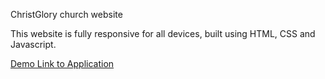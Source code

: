 ChristGlory church website

This website is fully responsive for all devices, built using HTML, CSS and Javascript.

[Demo Link to Application](https://christglory.netlify.app/)

